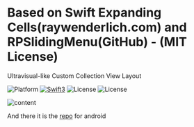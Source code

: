 # Based on Swift Expanding Cells(raywenderlich.com) and RPSlidingMenu(GitHub) - (MIT License)
Ultravisual-like Custom Collection View Layout


![Platform](https://img.shields.io/badge/platform-iOS-blue.svg?style=flat-square)
[![Swift3](https://img.shields.io/badge/Swift-4.x-orange.svg?style=flat-square)](https://developer.apple.com/swift)
![License](https://img.shields.io/badge/License-MIT-blue.svg?style=flat-square)
![License](https://img.shields.io/badge/cocoapods-not%20implemented-red.svg?style=flat-square)

![content](https://raw.githubusercontent.com/titopalito/Swift-Expanding-Cells/master/Finalstep.gif)


And there it is the [repo](https://github.com/developer-shivam/FeaturedRecyclerView) for android
